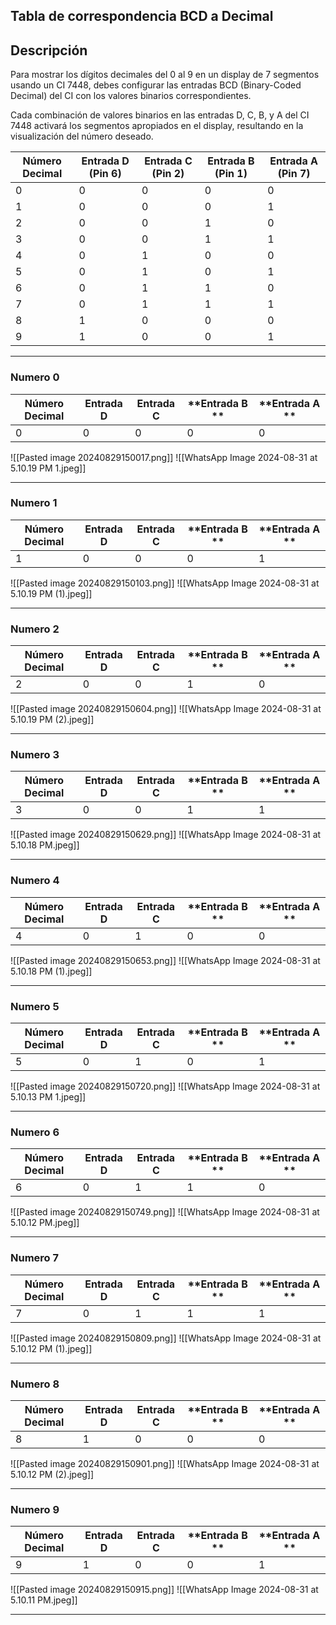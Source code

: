 ## Tabla de correspondencia BCD a Decimal
## Descripción
Para mostrar los dígitos decimales del 0 al 9 en un display de 7 segmentos usando un CI 7448, debes configurar las entradas BCD (Binary-Coded Decimal) del CI con los valores binarios correspondientes. 

Cada combinación de valores binarios en las entradas D, C, B, y A del CI 7448 activará los segmentos apropiados en el display, resultando en la visualización del número deseado.

| **Número Decimal** | **Entrada D (Pin 6)** | **Entrada C (Pin 2)** | **Entrada B (Pin 1)** | **Entrada A (Pin 7)** |
|--------------------|-----------------------|-----------------------|-----------------------|-----------------------|
| 0                  | 0                     | 0                     | 0                     | 0                     |
| 1                  | 0                     | 0                     | 0                     | 1                     |
| 2                  | 0                     | 0                     | 1                     | 0                     |
| 3                  | 0                     | 0                     | 1                     | 1                     |
| 4                  | 0                     | 1                     | 0                     | 0                     |
| 5                  | 0                     | 1                     | 0                     | 1                     |
| 6                  | 0                     | 1                     | 1                     | 0                     |
| 7                  | 0                     | 1                     | 1                     | 1                     |
| 8                  | 1                     | 0                     | 0                     | 0                     |
| 9                  | 1                     | 0                     | 0                     | 1                     |

---
### Numero 0

| **Número Decimal** | **Entrada D** | **Entrada C** | **Entrada B ** | **Entrada A ** |
| ------------------ | ------------- | ------------- | -------------- | -------------- |
| 0                  | 0             | 0             | 0              | 0              |
![[Pasted image 20240829150017.png]]
![[WhatsApp Image 2024-08-31 at 5.10.19 PM 1.jpeg]]

---
### Numero 1

| **Número Decimal** | **Entrada D** | **Entrada C** | **Entrada B ** | **Entrada A ** |
| ------------------ | ------------- | ------------- | -------------- | -------------- |
| 1                  | 0             | 0             | 0              | 1              |
![[Pasted image 20240829150103.png]]
![[WhatsApp Image 2024-08-31 at 5.10.19 PM (1).jpeg]]

---
### Numero 2

| **Número Decimal** | **Entrada D** | **Entrada C** | **Entrada B ** | **Entrada A ** |
| ------------------ | ------------- | ------------- | -------------- | -------------- |
| 2                  | 0             | 0             | 1              | 0              |
![[Pasted image 20240829150604.png]]
![[WhatsApp Image 2024-08-31 at 5.10.19 PM (2).jpeg]]

---
### Numero 3

| **Número Decimal** | **Entrada D** | **Entrada C** | **Entrada B ** | **Entrada A ** |
| ------------------ | ------------- | ------------- | -------------- | -------------- |
| 3                  | 0             | 0             | 1              | 1              |
![[Pasted image 20240829150629.png]]
![[WhatsApp Image 2024-08-31 at 5.10.18 PM.jpeg]]

---
### Numero 4

| **Número Decimal** | **Entrada D** | **Entrada C** | **Entrada B ** | **Entrada A ** |
| ------------------ | ------------- | ------------- | -------------- | -------------- |
| 4                  | 0             | 1             | 0              | 0              |
![[Pasted image 20240829150653.png]]
![[WhatsApp Image 2024-08-31 at 5.10.18 PM (1).jpeg]]

---
### Numero 5

| **Número Decimal** | **Entrada D** | **Entrada C** | **Entrada B ** | **Entrada A ** |
| ------------------ | ------------- | ------------- | -------------- | -------------- |
| 5                  | 0             | 1             | 0              | 1              |
![[Pasted image 20240829150720.png]]
![[WhatsApp Image 2024-08-31 at 5.10.13 PM 1.jpeg]]

---
### Numero 6

| **Número Decimal** | **Entrada D** | **Entrada C** | **Entrada B ** | **Entrada A ** |
| ------------------ | ------------- | ------------- | -------------- | -------------- |
| 6                  | 0             | 1             | 1              | 0              |
![[Pasted image 20240829150749.png]]
![[WhatsApp Image 2024-08-31 at 5.10.12 PM.jpeg]]

---
### Numero 7

| **Número Decimal** | **Entrada D** | **Entrada C** | **Entrada B ** | **Entrada A ** |
| ------------------ | ------------- | ------------- | -------------- | -------------- |
| 7                  | 0             | 1             | 1              | 1              |
![[Pasted image 20240829150809.png]]
![[WhatsApp Image 2024-08-31 at 5.10.12 PM (1).jpeg]]

---
### Numero 8

| **Número Decimal** | **Entrada D** | **Entrada C** | **Entrada B ** | **Entrada A ** |
| ------------------ | ------------- | ------------- | -------------- | -------------- |
| 8                  | 1             | 0             | 0              | 0              |
![[Pasted image 20240829150901.png]]
![[WhatsApp Image 2024-08-31 at 5.10.12 PM (2).jpeg]]

---
### Numero 9

| **Número Decimal** | **Entrada D** | **Entrada C** | **Entrada B ** | **Entrada A ** |
| ------------------ | ------------- | ------------- | -------------- | -------------- |
| 9                  | 1             | 0             | 0              | 1              |
![[Pasted image 20240829150915.png]]
![[WhatsApp Image 2024-08-31 at 5.10.11 PM.jpeg]]

---
